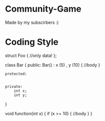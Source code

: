 # Community-Game
Made by my subscirbers :)


# Coding Style

struct Foo 
{
	//only data!
};

class Bar
{
	public:
		Bar()
		:	x 	(5)
		,	y	(10) 
		{
			//body
		}
	
	protected:
		
	
	private:
		int x;
		int y;
}

void function(int x)
{
	if (x >= 10)
	{
		//body
	}
}
